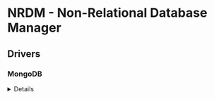 # NRDM - Non-Relational Database Manager

## Drivers

### MongoDB

<details>
1. Add the following imports:

```go
import (
    "go.mongodb.org/mongo-driver/mongo"
    "go.mongodb.org/mongo-driver/mongo/options"
)
```

2. Replace the placeholder method:

```go
type MongoConn struct {
	conn *mongo.Client
}

func connectMongoDB(config DatabaseConfig) (*MongoConn, error) {
	if config.uri == "" {
		return nil, fmt.Errorf("mongodb uri must not be empty")
	}
	clientOptions := options.Client().ApplyURI(config.uri)

	client, err := mongo.Connect(context.TODO(), clientOptions)
	if err != nil {
		return nil, fmt.Errorf("failed to connect to MongoDB: %w", err)
	}
	if err := client.Database("admin").RunCommand(context.TODO(), bson.D{{Key: "ping", Value: 1}}).Err(); err != nil {
		return nil, fmt.Errorf("unable to ping MongoDB for checking connection")
	}

	conn := &MongoConn{client}
	return conn, nil
}
```

</details>
